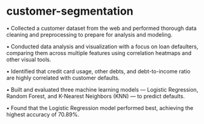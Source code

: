 # customer-segmentation
• Collected a customer dataset from the web and performed thorough data cleaning and preprocessing to prepare for analysis and modeling.

• Conducted data analysis and visualization with a focus on loan defaulters, comparing them across multiple features using correlation heatmaps and other visual tools.

• Identified that credit card usage, other debts, and debt-to-income ratio are highly correlated with customer defaults.

• Built and evaluated three machine learning models — Logistic Regression, Random Forest, and K-Nearest Neighbors (KNN) — to predict defaults.

• Found that the Logistic Regression model performed best, achieving the highest accuracy of 70.89%.
